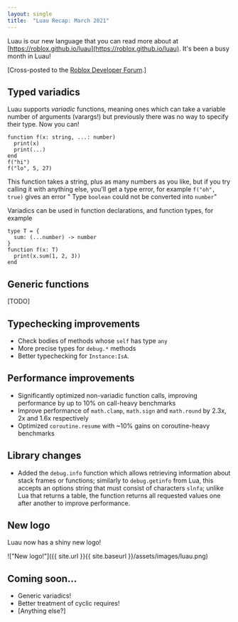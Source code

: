 ```yaml
---
layout: single
title:  "Luau Recap: March 2021"
---
```


Luau is our new language that you can read more about at [https://roblox.github.io/luau](https://roblox.github.io/luau). It's been a busy month in Luau!

[Cross-posted to the [Roblox Developer Forum](https://devforum.roblox.com/t/luau-recap-march-2021/).]

## Typed variadics

Luau supports *variadic* functions, meaning ones which can take a variable number of arguments (varargs!) but previously there was no way to specify their type. Now you can!
```
function f(x: string, ...: number)
  print(x)
  print(...)
end
f("hi")
f("lo", 5, 27)
```
This function takes a string, plus as many numbers as you like, but if you try calling it with anything else, you'll get a type error, for example `f("oh", true)` gives an error " Type `boolean` could not be converted into `number`"

Variadics can be used in function declarations, and function types, for example
```
type T = {
  sum: (...number) -> number
}
function f(x: T)
  print(x.sum(1, 2, 3))
end
```

## Generic functions

[TODO]

## Typechecking improvements

* Check bodies of methods whose `self` has type `any`
* More precise types for `debug.*` methods
* Better typechecking for `Instance:IsA`.

## Performance improvements

* Significantly optimized non-variadic function calls, improving performance by up to 10% on call-heavy benchmarks
* Improve performance of `math.clamp`, `math.sign` and `math.round` by 2.3x, 2x and 1.6x respectively
* Optimized `coroutine.resume` with ~10% gains on coroutine-heavy benchmarks

## Library changes

* Added the `debug.info` function which allows retrieving information about stack frames or functions; similarly to `debug.getinfo` from Lua, this accepts an options string that must consist of characters `slnfa`; unlike Lua that returns a table, the function returns all requested values one after another to improve performance.

## New logo

Luau now has a shiny new logo!

!["New logo!"]({{ site.url }}{{ site.baseurl }}/assets/images/luau.png)

## Coming soon...

* Generic variadics!
* Better treatment of cyclic requires!
* [Anything else?]
